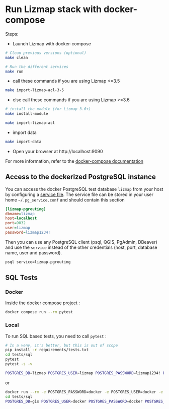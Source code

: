 # Run Lizmap stack with docker-compose

Steps:

- Launch Lizmap with docker-compose

```bash
# Clean previous versions (optional)
make clean

# Run the different services
make run

```

- call these commands if you are using Lizmap <=3.5

```bash
make import-lizmap-acl-3-5
```

- else call these commands if you are using Lizmap >=3.6

```bash
# install the module (for Lizmap 3.6+)
make install-module

make import-lizmap-acl
```

- import data

```bash
make import-data
```

- Open your browser at http://localhost:9090

For more information, refer to the [docker-compose documentation](https://docs.docker.com/compose/)

## Access to the dockerized PostgreSQL instance

You can access the docker PostgreSQL test database `lizmap` from your host by configuring a
[service file](https://docs.qgis.org/latest/en/docs/user_manual/managing_data_source/opening_data.html#postgresql-service-connection-file).
The service file can be stored in your user home `~/.pg_service.conf` and should contain this section

```ini
[lizmap-pgrouting]
dbname=lizmap
host=localhost
port=9032
user=lizmap
password=lizmap1234!
```

Then you can use any PostgreSQL client (psql, QGIS, PgAdmin, DBeaver) and use the `service`
instead of the other credentials (host, port, database name, user and password).

```bash
psql service=lizmap-pgrouting
```

## SQL Tests

### Docker

Inside the docker compose project :

```bash
docker compose run --rm pytest
```

### Local

To run SQL based tests, you need to call `pytest` :

```bash
# In a venv, it's better, but this is out of scope
pip install -r requirements/tests.txt
cd tests/sql
pytest
pytest -s -v
```

```bash
POSTGRES_DB=lizmap POSTGRES_USER=lizmap POSTGRES_PASSWORD=lizmap1234! POSTGRES_PORT=9032 pytest -s -v
```

or

```bash
docker run --rm -e POSTGRES_PASSWORD=docker -e POSTGRES_USER=docker -e POSTGRES_DB=gis -p 127.0.0.1:35432:5432 3liz/postgis:13-2.5
cd tests/sql
POSTGRES_DB=gis POSTGRES_USER=docker POSTGRES_PASSWORD=docker POSTGRES_PORT=35432 pytest -v
```
